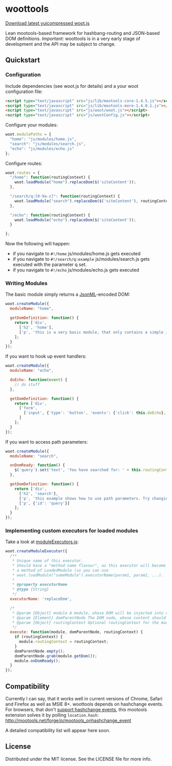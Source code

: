 woottools
=========

[Download latest yuicompressed woot.js](woot/woot.js)

Lean mootools-based framework for hashbang-routing and JSON-based DOM definitions.
_Important:_ woottools is in a very early stage of development and the API may be subject to change.

## Quickstart

### Configuration

Include dependencies (see woot.js for details) and a your woot configuration file:
``` html
<script type="text/javascript" src="js/lib/mootools-core-1.4.5.js"></script>
<script type="text/javascript" src="js/lib/mootools-more-1.4.0.1.js"></script>
<script type="text/javascript" src="js/woot/woot.js"></script>
<script type="text/javascript" src="js/wootConfig.js"></script>
```

Configure your modules:
``` javascript
woot.modulePaths = {
  "home": "js/modules/home.js",
  "search": "js/modules/search.js",
  "echo": "js/modules/echo.js"
};
```

Configure routes:
``` javascript
woot.routes = {
  "/home": function(routingContext) {
    woot.loadModule("home").replaceDom($('siteContent'));
  },

  "/search/q:[0-9a-z]": function(routingContext) {
    woot.loadModule("search").replaceDom($('siteContent'), routingContext);
  },

  "/echo": function(routingContext) {
    woot.loadModule("echo").replaceDom($('siteContent'));
  }

};
```

Now the following will happen:
* if you navigate to `#!/home` js/modules/home.js gets executed
* if you navigate to `#!/search/q:example` js/modules/search.js gets executed with the parameter q set.
* if you navigate to `#!/echo` js/modules/echo.js gets executed

### Writing Modules

The basic module simply returns a [JsonML](http://jsonml.org)-encoded DOM:
``` javascript
woot.createModule({
  moduleName: "home",

  getDomDefinition: function() {
    return ['div',
      ['h2', 'home'],
      ['p', 'this is a very basic module, that only contains a simple JsonML-encoded DOM tree.']
    ];
  }
});
```

If you want to hook up event handlers:
``` javascript
woot.createModule({
  moduleName: "echo",

  doEcho: function(event) {
    // do stuff
  },

  getDomDefinition: function() {
    return ['div',
      ['form',
        ['input', {'type': 'button', 'events': {'click': this.doEcho}, 'value': 'echo!'}],
      ]
    ];
  }
});
```

If you want to access path parameters:
``` javascript
woot.createModule({
  moduleName: "search",

  onDomReady: function() {
    $('query').set('text', 'You have searched for: ' + this.routingContext.q);
  },

  getDomDefinition: function() {
    return ['div',
      ['h2', 'search'],
      ['p', 'this example shows how to use path parameters. Try changing it in the URL.'],
      ['p', {'id': 'query'}]
    ];
  }
});
```

### Implementing custom executors for loaded modules

Take a look at [moduleExecutors.js](woot/woot/21_moduleExecutors.js):
``` javascript
woot.createModuleExecutor({
  /**
   * Unique name of this executor.
   * Should have a "method name flavour", as this executor will become available as
   * a method of LoadedModule (so you can use
   * woot.loadModule("someModule").executorName(param1, param2, ...).
   *
   * @property executorName
   * @type {String}
   */
  executorName: 'replaceDom',

  /*
   * @param {Object} module A module, whose DOM will be injected into domParentNode.
   * @param {Element} domParentNode The DOM node, whose content should be replaced.
   * @param {Object} routingContext Optional routingContext for the module.
   */
  execute: function(module, domParentNode, routingContext) {
    if (routingContext) {
      module.routingContext = routingContext;
    }
    domParentNode.empty();
    domParentNode.grab(module.getDom());
    module.onDomReady();
  }
});
```

## Compatibility

Currently I can say, that it works well in current versions of Chrome, Safari and Firefox as well as MSIE 8+.
woottools depends on hashchange events. For browsers, that don't [support hashchange events](http://caniuse.com/hashchange),
this mootools extension solves it by polling `location.hash`: http://mootools.net/forge/p/mootools_onhashchange_event

A detailed compatibility list will appear here soon.


## License

Distributed under the MIT license. See the LICENSE file for more info.
